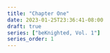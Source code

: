 ```yaml
---
title: "Chapter One"
date: 2023-01-25T23:36:41-08:00
draft: true
series: ["beKnighted, Vol. 1"]
series_order: 1
---
```

